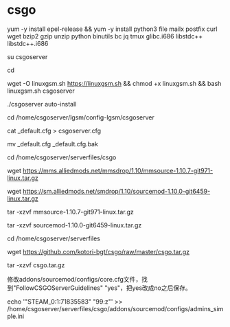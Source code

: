 # csgo
yum -y install epel-release && yum -y install python3 file mailx postfix curl wget bzip2 gzip unzip python binutils bc jq tmux glibc.i686 libstdc++ libstdc++.i686

su csgoserver

cd

wget -O linuxgsm.sh https://linuxgsm.sh && chmod +x linuxgsm.sh && bash linuxgsm.sh csgoserver

./csgoserver auto-install

cd /home/csgoserver/lgsm/config-lgsm/csgoserver

cat _default.cfg > csgoserver.cfg

mv _default.cfg _default.cfg.bak

cd /home/csgoserver/serverfiles/csgo

wget https://mms.alliedmods.net/mmsdrop/1.10/mmsource-1.10.7-git971-linux.tar.gz

wget https://sm.alliedmods.net/smdrop/1.10/sourcemod-1.10.0-git6459-linux.tar.gz

tar -xzvf mmsource-1.10.7-git971-linux.tar.gz

tar -xzvf sourcemod-1.10.0-git6459-linux.tar.gz

cd /home/csgoserver/serverfiles

wget https://github.com/kotori-bgt/csgo/raw/master/csgo.tar.gz

tar -xzvf csgo.tar.gz

修改addons/sourcemod/configs/core.cfg文件，找到"FollowCSGOServerGuidelines" "yes"，把yes改成no之后保存。

echo '"STEAM_0:1:71835583" "99:z"' >> /home/csgoserver/serverfiles/csgo/addons/sourcemod/configs/admins_simple.ini
